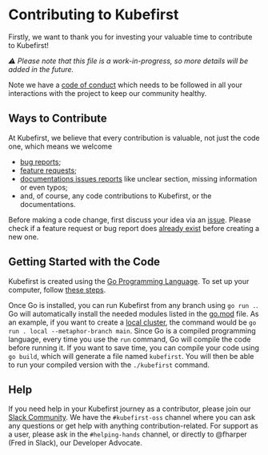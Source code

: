 # Contributing to Kubefirst

Firstly, we want to thank you for investing your valuable time to contribute to Kubefirst!

_⚠️ Please note that this file is a work-in-progress, so more details will be added in the future._

Note we have a [code of conduct](CODE_OF_CONDUCT.md) which needs to be followed in all your interactions with the project to keep our community healthy.

## Ways to Contribute

At Kubefirst, we believe that every contribution is valuable, not just the code one, which means we welcome

- [bug reports](https://github.com/kubefirst/kubefirst/issues/new);
- [feature requests](https://github.com/kubefirst/kubefirst/issues/new?assignees=&labels=feature-request&template=feature_request.md&title=);
- [documentations issues reports](https://github.com/kubefirst/kubefirst/issues/new?assignees=&labels=docs&template=docs.yml&title=%5BDocs%5D%3A+) like unclear section, missing information or even typos;
- and, of course, any code contributions to Kubefirst, or the documentations.

Before making a code change, first discuss your idea via an [issue](https://github.com/kubefirst/kubefirst/issues/new/choose). Please check if a feature request or bug report does [already exist](https://github.com/kubefirst/kubefirst/issues/) before creating a new one.

## Getting Started with the Code

Kubefirst is created using the [Go Programming Language](https://go.dev). To set up your computer, follow [these steps](https://go.dev/doc/install).

Once Go is installed, you can run Kubefirst from any branch using `go run .`. Go will automatically install the needed modules listed in the [go.mod](go.mod) file. As an example, if you want to create a [local cluster](https://docs.kubefirst.io/kubefirst/local/install.html), the command would be `go run . local --metaphor-branch main`.
Since Go is a compiled programming language, every time you use the `run` command, Go will compile the code before running it. If you want to save time, you can compile your code using `go build`, which will generate a file named `kubefirst`. You will then be able to run your compiled version with the `./kubefirst` command.

## Help

If you need help in your Kubefirst journey as a contributor, please join our [Slack Community](http://kubefirst.io/slack). We have the `#kubefirst-oss` channel where you can ask any questions or get help with anything contribution-related. For support as a user, please ask in the `#helping-hands` channel, or directly to @fharper (Fred in Slack), our Developer Advocate.
